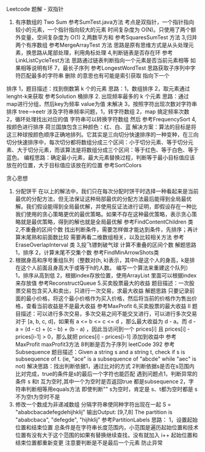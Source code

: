 Leetcode 题解 - 双指针
1. 有序数组的 Two Sum
参考SumTest.java方法
考点是双指针，一个指针指向较小的元素，一个指针指向较大的元素
时间复杂度为 O(N)。只使用了两个额外变量，空间复杂度为 O(1)
2,两数平方和
参考SquaresSumTest 方法
3,归并两个有序数组
参考MergeArrayTest 方法
思路是原有思维方式是从头处理元素，换思路从尾部处理，利用角标处理
4,判断链表是否存在环
参考LinkListCycleTest方法
思路通过链表判断指向一个元素是否当前元素相等 如果相等说明有环
7，最长子序列
参考LongestWordTest
思路获取子序列中字符匹配最多的字符串  删除 的意思也有可能是索引获取 指向下一个


排序
1，题目描述：找到倒数第 k 个的元素
思路：1，数组排序 2，取元素通过lenght-k来获取
参考Solution
桶排序
2. 出现频率最多的 k 个元素
思路：通过map进行分组，然后key为频率 value为值
未解决
3，按照字符出现次数对字符串排序  tree-->eetr
涉及字符串频率问题，1，转字符数组 2，map 搞定频率次数 2，循环处理找出对应的值
字符串可以转换字符数组  然后
参考FrequencySort
4,按颜色进行排序
荷兰国旗包含三种颜色：红、白、蓝
解决方案：算法的目标是将这三种球按颜色顺序正确地排列。它其实是三向切分快速排序的一种变种，在三向切分快速排序中，每次切分都将数组分成三个区间：小于切分元素、等于切分元素、大于切分元素，而该算法是将数组分成三个区间：等于红色、等于白色、等于蓝色。
编程思路：确定最小元素，最大元素替换过程，判断等于最小目标值应该放在的位置，大于目标值应该放在的位置
参考SortColors

贪心思想
1. 分配饼干
在以上的解法中，我们只在每次分配时饼干时选择一种看起来是当前最优的分配方法，但无法保证这种局部最优的分配方法最后能得到全局最优解。我们假设能得到全局最优解，并使用反证法进行证明，即假设存在一种比我们使用的贪心策略更优的最优策略。如果不存在这种最优策略，表示贪心策略就是最优策略，得到的解也就是全局最优解
参考FindContentChildren 类
2,不重叠的区间个数
找出判断条件，需要怎样做才能达到条件，先排序；再计算末尾熟和前面数比较
需要再看二维数组相关，以及比较相关方法
参考EraseOverlapInterval 类
3,投飞镖刺破气球
计算不重叠的区间个数
解题思路
1，排序
2，计算末尾不交集个数
参考FindMinArrowShots类
4. 根据身高和序号重组队列（整数对(h, k)表示，其中h是这个人的身高，k是排在这个人前面且身高大于或等于h的人数。 编写一个算法来重建这个队列）
1，排序从高到低
2，根据index存放位置，使用ArrayList 里面可以根据index来存放值
参考ReconstructQueue
5.买卖股票最大的收益
题目描述：一次股票交易包含买入和卖出，只进行一次交易，求最大收益
解题思路
只要记录前面的最小价格，将这个最小价格作为买入价格，然后将当前的价格作为售出价格，查看当前收益是不是最大收益
参考MaxProfit
6,买卖股票的最大收益 II
题目描述：可以进行多次交易，多次交易之间不能交叉进行，可以进行多次交易
对于 [a, b, c, d]，如果有 a <= b <= c <= d ，那么最大收益为 d - a。而 d - a = (d - c) + (c - b) + (b - a) ，因此当访问到一个 prices[i] 且 prices[i] - prices[i-1] > 0，那么就把 prices[i] - prices[i-1] 添加到收益中
参考MaxProfit  maxProfit3方法
8判断是否为子序列 leetCode 392 参考Subsequence
题目描述：Given a string s and a string t, check if s is subsequence of t.  (ie, "ace" is a subsequence of "abcde" while "aec" is not)
解决思路：找出判断依据1，通过比对的方式 2判断依据s是否在s范围内比对完成，true的条件是s的最后一个字符也能匹配
遇到问题点1，判断异常的条件 s 和t 互为空时,其中一个为空时是否返回true 都是subsequence 2，字符串判断相等用equals方法 即使判断""
s为空时，肯定是  s、t都为空时都是 s不为空t为空时不是
9. 修改一个数成为非递减数组
分隔字符串使同种字符出现在一起 S = "ababcbacadefegdehijhklij" 输出Output: [9,7,8] The partition is "ababcbaca", "defegde", "hijhklij"
参考PartitionLabels
思路：
1，设置起始位置和结束位置 总条件是在字符串长度范围内，小范围是遍历起始位置和技术位置有没有大于这个范围的如果有替换继续查找，没有就加入 i++ 起始位置和结束位置都重新变更
注意要判断是不是最后一个元素 防止异常


